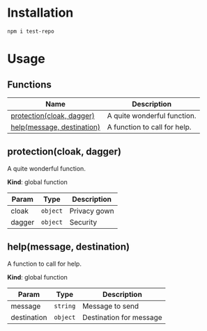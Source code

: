 # Installation

```
npm i test-repo
```

# Usage

## Functions

Name | Description
------ | -----------
[protection(cloak, dagger)] | A quite wonderful function.
[help(message, destination)] | A function to call for help.


## protection(cloak, dagger)

A quite wonderful function.

**Kind**: global function  

| Param | Type | Description |
| --- | --- | --- |
| cloak | `object` | Privacy gown |
| dagger | `object` | Security |


## help(message, destination)

A function to call for help.

**Kind**: global function  

| Param | Type | Description |
| --- | --- | --- |
| message | `string` | Message to send |
| destination | `object` | Destination for message |

<!-- LINKS -->

[protection(cloak, dagger)]:#protectioncloak-dagger
[help(message, destination)]:#helpmessage-destination